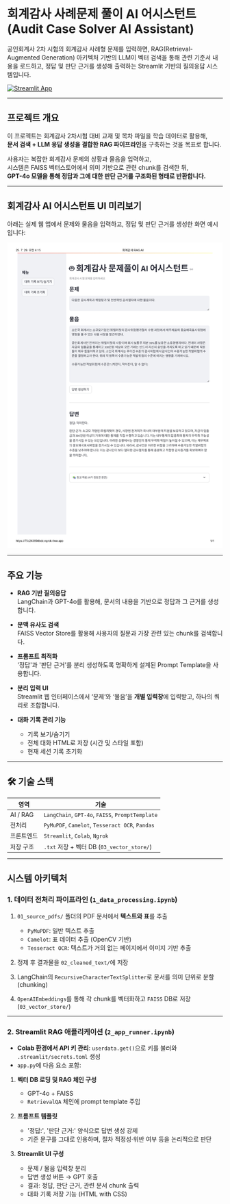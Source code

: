 # 회계감사 사례문제 풀이 AI 어시스턴트 (Audit Case Solver AI Assistant)
공인회계사 2차 시험의 회계감사 사례형 문제를 입력하면, RAG(Retrieval-Augmented Generation) 아키텍처 기반의 LLM이 벡터 검색을 통해 관련 기준서 내용을 로드하고, 정답 및 판단 근거를 생성해 출력하는 Streamlit 기반의 질의응답 시스템입니다.

[![Streamlit App](https://img.shields.io/badge/Streamlit-App-ff4b4b?style=for-the-badge&logo=streamlit)](https://audit-case-solver.streamlit.app/)

---

## 프로젝트 개요

이 프로젝트는 회계감사 2차시험 대비 교재 및 목차 파일을 학습 데이터로 활용해,  
**문서 검색 + LLM 응답 생성을 결합한 RAG 파이프라인**을 구축하는 것을 목표로 합니다.

사용자는 복잡한 회계감사 문제의 상황과 물음을 입력하고,  
시스템은 FAISS 벡터스토어에서 의미 기반으로 관련 chunk를 검색한 뒤,  
**GPT-4o 모델을 통해 정답과 그에 대한 판단 근거를 구조화된 형태로 반환합니다.**

---

## 회계감사 AI 어시스턴트 UI 미리보기

아래는 실제 웹 앱에서 문제와 물음을 입력하고, 정답 및 판단 근거를 생성한 화면 예시입니다:

![Audit Solver Screenshot](./audit_solver_screenshot.jpg)

---

## 주요 기능

- **RAG 기반 질의응답**  
  LangChain과 GPT-4o를 활용해, 문서의 내용을 기반으로 정답과 그 근거를 생성합니다.

- **문맥 유사도 검색**  
  FAISS Vector Store를 활용해 사용자의 질문과 가장 관련 있는 chunk를 검색합니다.

- **프롬프트 최적화**  
  '정답'과 '판단 근거'를 분리 생성하도록 명확하게 설계된 Prompt Template을 사용합니다.

- **분리 입력 UI**  
  Streamlit 웹 인터페이스에서 ‘문제’와 ‘물음’을 **개별 입력창**에 입력받고, 하나의 쿼리로 조합합니다.

- **대화 기록 관리 기능**  
  - 기록 보기/숨기기  
  - 전체 대화 HTML로 저장 (시간 및 스타일 포함)  
  - 현재 세션 기록 초기화

---

## 🛠️ 기술 스택

| 영역 | 기술 |
|------|------|
| AI / RAG | `LangChain`, `GPT-4o`, `FAISS`, `PromptTemplate` |
| 전처리 | `PyMuPDF`, `Camelot`, `Tesseract OCR`, `Pandas` |
| 프론트엔드 | `Streamlit`, `Colab`, `Ngrok` |
| 저장 구조 | `.txt` 저장 + 벡터 DB (`03_vector_store/`) |

---

## 시스템 아키텍처

### 1. 데이터 전처리 파이프라인 (`1_data_processing.ipynb`)

1. `01_source_pdfs/` 폴더의 PDF 문서에서 **텍스트와 표**를 추출  
   - `PyMuPDF`: 일반 텍스트 추출  
   - `Camelot`: 표 데이터 추출 (OpenCV 기반)  
   - `Tesseract OCR`: 텍스트가 거의 없는 페이지에서 이미지 기반 추출

2. 정제 후 결과물을 `02_cleaned_text/`에 저장

3. LangChain의 `RecursiveCharacterTextSplitter`로 문서를 의미 단위로 분할 (chunking)

4. `OpenAIEmbeddings`를 통해 각 chunk를 벡터화하고 `FAISS` DB로 저장 (`03_vector_store/`)

---

### 2. Streamlit RAG 애플리케이션 (`2_app_runner.ipynb`)

- **Colab 환경에서 API 키 관리**: `userdata.get()`으로 키를 불러와 `.streamlit/secrets.toml` 생성
- `app.py`에 다음 요소 포함:

1. **벡터 DB 로딩 및 RAG 체인 구성**  
   - GPT-4o + FAISS  
   - `RetrievalQA` 체인에 prompt template 주입

2. **프롬프트 템플릿**  
   - '정답:', '판단 근거:' 양식으로 답변 생성 강제  
   - 기준 문구를 그대로 인용하며, 절차 적정성·위반 여부 등을 논리적으로 판단

3. **Streamlit UI 구성**  
   - 문제 / 물음 입력창 분리  
   - 답변 생성 버튼 → GPT 호출  
   - 결과: 정답, 판단 근거, 관련 문서 chunk 출력  
   - 대화 기록 저장 기능 (HTML with CSS)

